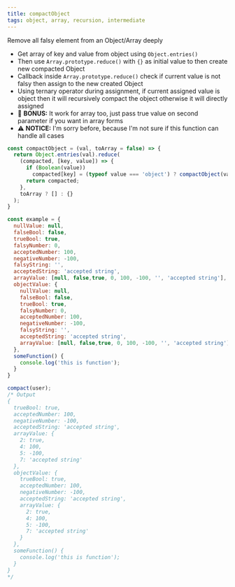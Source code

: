 ```yaml
---
title: compactObject
tags: object, array, recursion, intermediate
---
```


Remove all falsy element from an Object/Array deeply

- Get array of key and value from object using `Object.entries()`
- Then use `Array.prototype.reduce()` with `{}` as initial value to then create new compacted Object
- Callback inside `Array.prototype.reduce()` check if current value is not falsy then assign to the new created Object
- Using ternary operator during assignment, if current assigned value is object then it will recursively compact the object otherwise it will directly assigned
- 🎉 **BONUS:** It work for array too, just pass true value on second parameter if you want in array forms
- ⚠️ **NOTICE:** I'm sorry before, because I'm not sure if this function can handle all cases

```js
const compactObject = (val, toArray = false) => {
  return Object.entries(val).reduce(
    (compacted, [key, value]) => {
      if (Boolean(value))
        compacted[key] = (typeof value === 'object') ? compactObject(value) : value;
      return compacted;
    },
    toArray ? [] : {}
  );
}
```

```js
const example = {
  nullValue: null,
  falseBool: false,
  trueBool: true,
  falsyNumber: 0,
  acceptedNumber: 100,
  negativeNumber: -100,
  falsyString: '',
  acceptedString: 'accepted string',
  arrayValue: [null, false,true, 0, 100, -100, '', 'accepted string'],
  objectValue: {
    nullValue: null,
    falseBool: false,
    trueBool: true,
    falsyNumber: 0,
    acceptedNumber: 100,
    negativeNumber: -100,
    falsyString: '',
    acceptedString: 'accepted string',
    arrayValue: [null, false,true, 0, 100, -100, '', 'accepted string']
  },
  someFunction() {
    console.log('this is function');
  }
}

compact(user);
/* Output
{
  trueBool: true,
  acceptedNumber: 100,
  negativeNumber: -100,
  acceptedString: 'accepted string',
  arrayValue: {
    2: true,
    4: 100,
    5: -100,
    7: 'accepted string'
  },
  objectValue: {
    trueBool: true,
    acceptedNumber: 100,
    negativeNumber: -100,
    acceptedString: 'accepted string',
    arrayValue: {
      2: true,
      4: 100,
      5: -100,
      7: 'accepted string'
    }
  },
  someFunction() {
    console.log('this is function');
  }
}
*/
```
